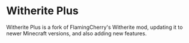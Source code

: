 # Witherite Plus
Witherite Plus is a fork of FlamingCherry's Witherite mod, updating it to newer Minecraft versions, and also adding new features.

